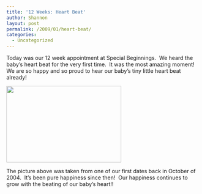 ```yaml
---
title: '12 Weeks: Heart Beat'
author: Shannon
layout: post
permalink: /2009/01/heart-beat/
categories:
  - Uncategorized
---
```

<p style="text-align: left;">
  Today was our 12 week appointment at Special Beginnings.  We heard the baby&#8217;s heart beat for the very first time.  It was the most amazing moment!  We are so happy and so proud to hear our baby&#8217;s tiny little heart beat already!
</p>

<p style="text-align: left;">
  <a href="http://braunerpots.com/blog/wp-content/uploads/2009/04/heart-leaves027.jpg"><img class="alignnone size-medium wp-image-202" title="heart-leaves" src="http://braunerpots.com/blog/wp-content/uploads/2009/04/heart-leaves027-300x200.jpg" alt="" width="300" height="200" /></a>
</p>

<p style="text-align: left;">
  <p style="text-align: left;">
    The picture above was taken from one of our first dates back in October of 2004.  It&#8217;s been pure happiness since then!  Our happiness continues to grow with the beating of our baby&#8217;s heart!!
  </p>